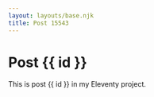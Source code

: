 ```yaml
---
layout: layouts/base.njk
title: Post 15543
---
```


# Post {{ id }}

This is post {{ id }} in my Eleventy project.
